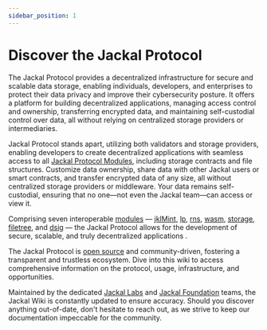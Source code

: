 ```yaml
---
sidebar_position: 1
---
```


# Discover the Jackal Protocol

The Jackal Protocol provides a decentralized infrastructure for secure and scalable data storage, enabling individuals, developers, and enterprises to protect their data privacy and improve their cybersecurity posture. It offers a platform for building decentralized applications, managing access control and ownership, transferring encrypted data, and maintaining self-custodial control over data, all without relying on centralized storage providers or intermediaries.

Jackal Protocol stands apart, utilizing both validators and storage providers, enabling developers to create decentralized applications with seamless access to all [Jackal Protocol Modules](/docs/protocol/modules/module-overview.md), including storage contracts and file structures. Customize data ownership, share data with other Jackal users or smart contracts, and transfer encrypted data of any size, all without centralized storage providers or middleware. Your data remains self-custodial, ensuring that no one—not even the Jackal team—can access or view it.

Comprising seven interoperable [modules](https://github.com/JackalLabs/canine-chain/blob/master/x/README.md) — [jklMint](https://github.com/JackalLabs/canine-chain/blob/master/x/jklmint/README.md), [lp](https://github.com/JackalLabs/canine-chain/blob/master/x/lp/README.md), [rns](https://github.com/JackalLabs/canine-chain/blob/master/x/rns/README.md), [wasm](https://github.com/JackalLabs/canine-chain/blob/master/x/wasm/README.md), [storage](https://github.com/JackalLabs/canine-chain/blob/master/x/storage/README.md), [filetree](https://github.com/JackalLabs/canine-chain/blob/master/x/filetree/README.md), and [dsig](https://github.com/JackalLabs/canine-chain/blob/master/x/dsig/README.md) — the Jackal Protocol allows for the development of secure, scalable, and truly decentralized applications .

The Jackal Protocol is [open source](https://github.com/JackalLabs/canine-chain) and community-driven, fostering a transparent and trustless ecosystem. Dive into this wiki to access comprehensive information on the protocol, usage, infrastructure, and opportunities.

Maintained by the dedicated [Jackal Labs](/docs/official-links/jackal-labs) and [Jackal Foundation](/docs/contributors/foundation.md) teams, the Jackal Wiki is constantly updated to ensure accuracy. Should you discover anything out-of-date, don't hesitate to reach out, as we strive to keep our documentation impeccable for the community.

